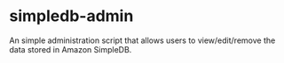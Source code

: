 simpledb-admin
==============

An simple administration script that allows users to view/edit/remove the data stored in Amazon SimpleDB.
